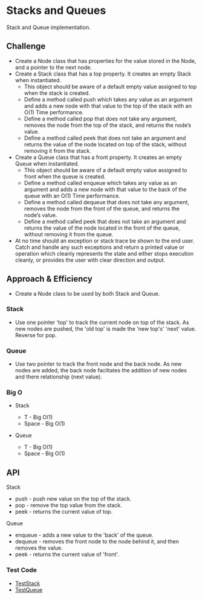 # Stacks and Queues
<!-- Short summary or background information -->
Stack and Queue implementation.
## Challenge
<!-- Description of the challenge -->
- Create a Node class that has properties for the value stored in the Node, and a pointer to the next node.
- Create a Stack class that has a top property. It creates an empty Stack when instantiated.
    - This object should be aware of a default empty value assigned to top when the stack is created.
    - Define a method called push which takes any value as an argument and adds a new node with that value to the top of the stack with an O(1) Time performance.
    - Define a method called pop that does not take any argument, removes the node from the top of the stack, and returns the node’s value.
    - Define a method called peek that does not take an argument and returns the value of the node located on top of the stack, without removing it from the stack.
- Create a Queue class that has a front property. It creates an empty Queue when instantiated.
    - This object should be aware of a default empty value assigned to front when the queue is created.
    - Define a method called enqueue which takes any value as an argument and adds a new node with that value to the back of the queue with an O(1) Time performance.
    - Define a method called dequeue that does not take any argument, removes the node from the front of the queue, and returns the node’s value.
    - Define a method called peek that does not take an argument and returns the value of the node located in the front of the queue, without removing it from the queue.
- At no time should an exception or stack trace be shown to the end user. Catch and handle any such exceptions and return a printed value or operation which cleanly represents the state and either stops execution cleanly, or provides the user with clear direction and output.

## Approach & Efficiency
<!-- What approach did you take? Why? What is the Big O space/time for this approach? -->
- Create a Node class to be used by both Stack and Queue.
### Stack
- Use one pointer 'top' to track the current node on top of the stack. As new nodes are pushed, the 'old top' is made the 'new top's' 'next' value. Reverse for pop.
### Queue
- Use two pointer to track the front node and the back node. As new nodes are added, the back node faclitates the addition of new nodes and there relationship (next value).
### Big O
- Stack
    - T - Big O(1)
    - Space - Big O(1)

- Queue
    - T - Big O(1)
    - Space - Big O(1)
## API
<!-- Description of each method publicly available to your Stack and Queue-->
Stack
- push - push new value on the top of the stack.
- pop - remove the top value from the stack.
- peek - returns the current value of top.

Queue
- enqueue - adds a new value to the 'back' of the queue.
- dequeue - removes the front node to the node behind it, and then removes the value.
- peek - returns the current value of 'front'.
### Test Code
- [TestStack](https://github.com/mattburger/data-structures-and-algorithms/blob/master/code401Challenges/src/test/java/code401Challenges/TestStack.java)
- [TestQueue](https://github.com/mattburger/data-structures-and-algorithms/blob/master/code401Challenges/src/test/java/code401Challenges/TestQueue.java)
